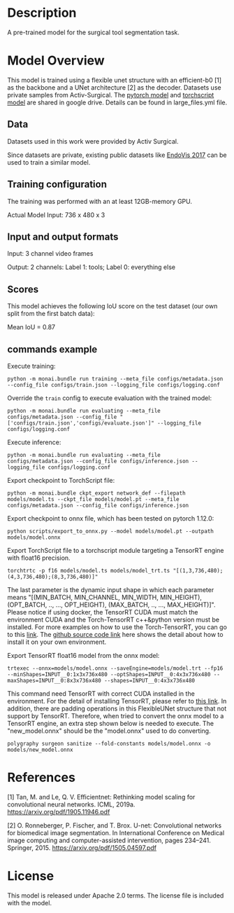 # Description
A pre-trained model for the surgical tool segmentation task.

# Model Overview
This model is trained using a flexible unet structure with an efficient-b0 [1] as the backbone and a UNet architecture [2] as the decoder. Datasets use private samples from Activ-Surgical.
The [pytorch model](https://drive.google.com/file/d/14r6WmzaZrgaWLGu0O9vSAzdeIGVFQ3cs/view?usp=sharing) and [torchscript model](https://drive.google.com/file/d/1i-e5xXHtmvmqitwUP8Q3JqvnmN3mlrEm/view?usp=sharing) are shared in google drive. Details can be found in large_files.yml file.

## Data
Datasets used in this work were provided by Activ Surgical.

Since datasets are private, existing public datasets like [EndoVis 2017](https://endovissub2017-roboticinstrumentsegmentation.grand-challenge.org/Data/) can be used to train a similar model.

## Training configuration
The training was performed with an at least 12GB-memory GPU.

Actual Model Input: 736 x 480 x 3

## Input and output formats
Input: 3 channel video frames

Output: 2 channels: Label 1: tools; Label 0: everything else

## Scores
This model achieves the following IoU score on the test dataset (our own split from the first batch data):

Mean IoU = 0.87

## commands example
Execute training:

```
python -m monai.bundle run training --meta_file configs/metadata.json --config_file configs/train.json --logging_file configs/logging.conf
```

Override the `train` config to execute evaluation with the trained model:

```
python -m monai.bundle run evaluating --meta_file configs/metadata.json --config_file "['configs/train.json','configs/evaluate.json']" --logging_file configs/logging.conf
```

Execute inference:

```
python -m monai.bundle run evaluating --meta_file configs/metadata.json --config_file configs/inference.json --logging_file configs/logging.conf
```

Export checkpoint to TorchScript file:

```
python -m monai.bundle ckpt_export network_def --filepath models/model.ts --ckpt_file models/model.pt --meta_file configs/metadata.json --config_file configs/inference.json
```

Export checkpoint to onnx file, which has been tested on pytorch 1.12.0:

```
python scripts/export_to_onnx.py --model models/model.pt --outpath models/model.onnx
```

Export TorchScript file to a torchscript module targeting a TensorRT engine with float16 precision.

```
torchtrtc -p f16 models/model.ts models/model_trt.ts "[(1,3,736,480);(4,3,736,480);(8,3,736,480)]"
```
The last parameter is the dynamic input shape in which each parameter means "[(MIN_BATCH, MIN_CHANNEL, MIN_WIDTH, MIN_HEIGHT), (OPT_BATCH, .., ..., OPT_HEIGHT), (MAX_BATCH, .., ..., MAX_HEIGHT)]". Please notice if using docker, the TensorRT CUDA must match the environment CUDA and the Torch-TensorRT c++&python version must be installed. For more examples on how to use the Torch-TensorRT, you can go to this [link](https://pytorch.org/TensorRT/). The [github source code link](https://github.com/pytorch/TensorRT) here shows the detail about how to install it on your own environment.

Export TensorRT float16 model from the onnx model:

```
trtexec --onnx=models/model.onnx --saveEngine=models/model.trt --fp16 --minShapes=INPUT__0:1x3x736x480 --optShapes=INPUT__0:4x3x736x480 --maxShapes=INPUT__0:8x3x736x480 --shapes=INPUT__0:4x3x736x480
```
This command need TensorRT with correct CUDA installed in the environment. For the detail of installing TensorRT, please refer to [this link](https://docs.nvidia.com/deeplearning/tensorrt/install-guide/index.html). In addition, there are padding operations in this FlexibleUNet structure that not support by TensorRT. Therefore, when tried to convert the onnx model to a TensorRT engine, an extra step shown below is needed to execute. The "new_model.onnx" should be the "model.onnx" used to do converting.

```
polygraphy surgeon sanitize --fold-constants models/model.onnx -o models/new_model.onnx
```

# References
[1] Tan, M. and Le, Q. V. Efficientnet: Rethinking model scaling for convolutional neural networks. ICML, 2019a. https://arxiv.org/pdf/1905.11946.pdf

[2] O. Ronneberger, P. Fischer, and T. Brox. U-net: Convolutional networks for biomedical image segmentation. In International Conference on Medical image computing and computer-assisted intervention, pages 234–241. Springer, 2015. https://arxiv.org/pdf/1505.04597.pdf

# License
This model is released under Apache 2.0 terms. The license file is included with the model.

